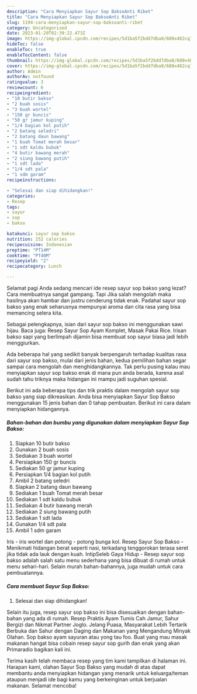 ```yaml
---
description: "Cara Menyiapkan Sayur Sop BaksoAnti Ribet"
title: "Cara Menyiapkan Sayur Sop BaksoAnti Ribet"
slug: 1194-cara-menyiapkan-sayur-sop-baksoanti-ribet
category: Uncategorized
date: 2023-01-29T02:39:22.473Z
image: https://img-global.cpcdn.com/recipes/5d1ba5f2bdd7dba8/680x482cq70/sayur-sop-bakso-foto-resep-utama.jpg
hideToc: false
enableToc: true
enableTocContent: false
thumbnail: https://img-global.cpcdn.com/recipes/5d1ba5f2bdd7dba8/680x482cq70/sayur-sop-bakso-foto-resep-utama.jpg
cover: https://img-global.cpcdn.com/recipes/5d1ba5f2bdd7dba8/680x482cq70/sayur-sop-bakso-foto-resep-utama.jpg
author: Admin
authorAv: notfound
ratingvalue: 3
reviewcount: 6
recipeingredient:
- "10 butir bakso"
- "2 buah sosis"
- "3 buah wortel"
- "150 gr buncis"
- "50 gr jamur kuping"
- "1/4 bagian kol putih"
- "2 batang seledri"
- "2 batang daun bawang"
- "1 buah Tomat merah besar"
- "1 sdt kaldu bubuk"
- "4 butir bawang merah"
- "2 siung bawang putih"
- "1 sdt lada"
- "1/4 sdt pala"
- "1 sdm garam"
recipeinstructions:

- "Selesai dan siap dihidangkan!"
categories:
- Resep
tags:
- sayur
- sop
- bakso

katakunci: sayur sop bakso 
nutrition: 252 calories
recipecuisine: Indonesian
preptime: "PT14M"
cooktime: "PT40M"
recipeyield: "2"
recipecategory: Lunch

---
```



Selamat pagi Anda sedang mencari ide resep sayur sop bakso yang lezat? Cara membuatnya sangat gampang. Tapi Jika salah mengolah maka hasilnya akan hambar dan justru cenderung tidak enak. Padahal sayur sop bakso yang enak seharusnya mempunyai aroma dan cita rasa yang bisa memancing selera kita.


Sebagai pelengkapnya, isian dari sayur sop bakso ini menggunakan sawi hijau. Baca juga: Resep Sayur Sop Ayam Komplet, Masak Pakai Rice. Irisan bakso sapi yang berlimpah dijamin bisa membuat sop sayur biasa jadi lebih menggiurkan.

Ada beberapa hal yang sedikit banyak berpengaruh terhadap kualitas rasa dari sayur sop bakso, mulai dari jenis bahan, kedua pemilihan bahan segar sampai cara mengolah dan menghidangkannya. Tak perlu pusing kalau mau menyiapkan sayur sop bakso enak di mana pun anda berada, karena asal sudah tahu triknya maka hidangan ini mampu jadi suguhan spesial.


Berikut ini ada beberapa tips dan trik praktis dalam mengolah sayur sop bakso yang siap dikreasikan. Anda bisa menyiapkan Sayur Sop Bakso menggunakan 15 jenis bahan dan 0 tahap pembuatan. Berikut ini cara dalam menyiapkan hidangannya.

<!--inarticleads1-->

##### Bahan-bahan dan bumbu yang digunakan dalam menyiapkan Sayur Sop Bakso:

1. Siapkan 10 butir bakso
1. Gunakan 2 buah sosis
1. Sediakan 3 buah wortel
1. Persiapkan 150 gr buncis
1. Sediakan 50 gr jamur kuping
1. Persiapkan 1/4 bagian kol putih
1. Ambil 2 batang seledri
1. Siapkan 2 batang daun bawang
1. Sediakan 1 buah Tomat merah besar
1. Sediakan 1 sdt kaldu bubuk
1. Sediakan 4 butir bawang merah
1. Sediakan 2 siung bawang putih
1. Sediakan 1 sdt lada
1. Gunakan 1/4 sdt pala
1. Ambil 1 sdm garam


Iris - iris wortel dan potong - potong bunga kol. Resep Sayur Sop Bakso - Menikmati hidangan berat seperti nasi, terkadang tenggorokan terasa seret jika tidak ada lauk dengan kuah. IntipSeleb Gaya Hidup - Resep sayur sop bakso adalah salah satu menu sederhana yang bisa dibuat di rumah untuk menu sehari-hari. Selain murah bahan-bahannya, juga mudah untuk cara pembuatannya. 

<!--inarticleads2-->

##### Cara membuat Sayur Sop Bakso:


1. Selesai dan siap dihidangkan!

Selain itu juga, resep sayur sop bakso ini bisa disesuaikan dengan bahan-bahan yang ada di rumah. Resep Praktis Ayam Tumis Cah Jamur, Sahur Bergizi dan Nikmat Partner Joglo. Jelang Puasa, Masyarakat Lebih Tertarik Berbuka dan Sahur dengan Daging dan Makanan yang Mengandung Minyak Olahan. Sop bakso ayam sayuran atau yong tau foo. Buat yang mau masak makanan hangat bisa cobain resep sayur sop gurih dan enak yang akan Primaradio bagikan kali ini. 

Terima kasih telah membaca resep yang tim kami tampilkan di halaman ini. Harapan kami, olahan Sayur Sop Bakso yang mudah di atas dapat membantu anda menyiapkan hidangan yang menarik untuk keluarga/teman ataupun menjadi ide bagi kamu yang berkeinginan untuk berjualan makanan. Selamat mencoba!
